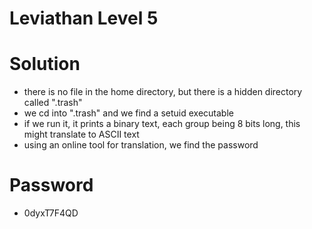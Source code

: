 # Leviathan Level 5

# Solution

- there is no file in the home directory, but there is a hidden directory called ".trash"
- we cd into ".trash" and we find a setuid executable
- if we run it, it prints a binary text, each group being 8 bits long, this might translate to ASCII text
- using an online tool for translation, we find the password

# Password

- 0dyxT7F4QD
